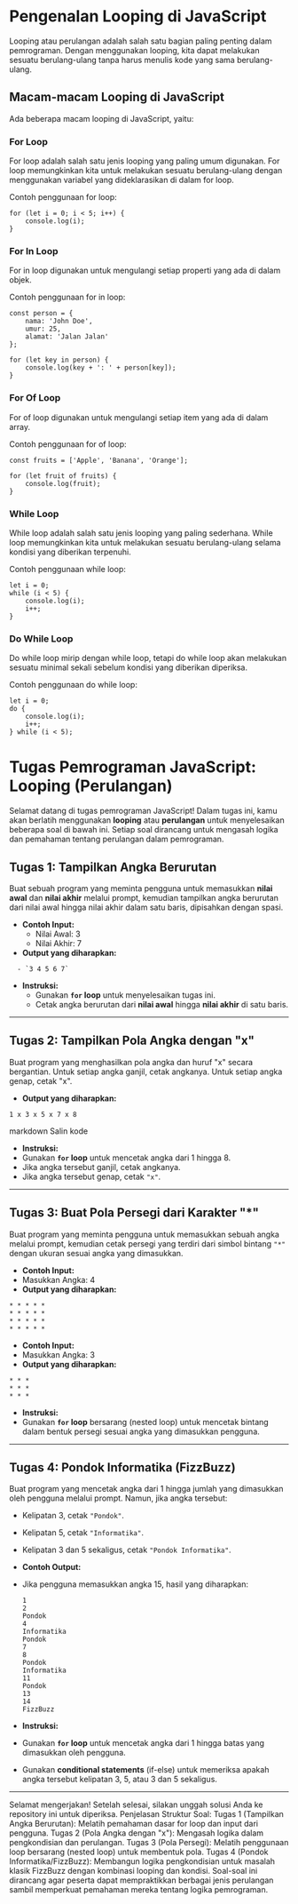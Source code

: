 # Pengenalan Looping di JavaScript

Looping atau perulangan adalah salah satu bagian paling penting dalam pemrograman. Dengan menggunakan looping, kita dapat melakukan sesuatu berulang-ulang tanpa harus menulis kode yang sama berulang-ulang.

## Macam-macam Looping di JavaScript

Ada beberapa macam looping di JavaScript, yaitu:

### For Loop

For loop adalah salah satu jenis looping yang paling umum digunakan. For loop memungkinkan kita untuk melakukan sesuatu berulang-ulang dengan menggunakan variabel yang dideklarasikan di dalam for loop.

Contoh penggunaan for loop:
```
for (let i = 0; i < 5; i++) {
    console.log(i);
}
```
### For In Loop

For in loop digunakan untuk mengulangi setiap properti yang ada di dalam objek.

Contoh penggunaan for in loop:
```
const person = {
    nama: 'John Doe',
    umur: 25,
    alamat: 'Jalan Jalan'
};

for (let key in person) {
    console.log(key + ': ' + person[key]);
}
```
### For Of Loop

For of loop digunakan untuk mengulangi setiap item yang ada di dalam array.

Contoh penggunaan for of loop:
```
const fruits = ['Apple', 'Banana', 'Orange'];

for (let fruit of fruits) {
    console.log(fruit);
}
```

### While Loop

While loop adalah salah satu jenis looping yang paling sederhana. While loop memungkinkan kita untuk melakukan sesuatu berulang-ulang selama kondisi yang diberikan terpenuhi.

Contoh penggunaan while loop:
```
let i = 0;
while (i < 5) {
    console.log(i);
    i++;
}
```

### Do While Loop

Do while loop mirip dengan while loop, tetapi do while loop akan melakukan sesuatu minimal sekali sebelum kondisi yang diberikan diperiksa.

Contoh penggunaan do while loop:
```
let i = 0;
do {
    console.log(i);
    i++;
} while (i < 5);
```

# Tugas Pemrograman JavaScript: Looping (Perulangan)

Selamat datang di tugas pemrograman JavaScript! Dalam tugas ini, kamu akan berlatih menggunakan **looping** atau **perulangan** untuk menyelesaikan beberapa soal di bawah ini. Setiap soal dirancang untuk mengasah logika dan pemahaman tentang perulangan dalam pemrograman.

## Tugas 1: Tampilkan Angka Berurutan
Buat sebuah program yang meminta pengguna untuk memasukkan **nilai awal** dan **nilai akhir** melalui prompt, kemudian tampilkan angka berurutan dari nilai awal hingga nilai akhir dalam satu baris, dipisahkan dengan spasi.

- **Contoh Input:**
  - Nilai Awal: 3
  - Nilai Akhir: 7
- **Output yang diharapkan:**
```
  - `3 4 5 6 7`
```
- **Instruksi:**
  - Gunakan **`for` loop** untuk menyelesaikan tugas ini.
  - Cetak angka berurutan dari **nilai awal** hingga **nilai akhir** di satu baris.

---

## Tugas 2: Tampilkan Pola Angka dengan "x"
Buat program yang menghasilkan pola angka dan huruf "x" secara bergantian. Untuk setiap angka ganjil, cetak angkanya. Untuk setiap angka genap, cetak "x".

- **Output yang diharapkan:**
```
1 x 3 x 5 x 7 x 8
```
markdown
Salin kode

- **Instruksi:**
- Gunakan **`for` loop** untuk mencetak angka dari 1 hingga 8.
- Jika angka tersebut ganjil, cetak angkanya.
- Jika angka tersebut genap, cetak `"x"`.

---

## Tugas 3: Buat Pola Persegi dari Karakter "*"
Buat program yang meminta pengguna untuk memasukkan sebuah angka melalui prompt, kemudian cetak persegi yang terdiri dari simbol bintang `"*"` dengan ukuran sesuai angka yang dimasukkan.

- **Contoh Input:**
- Masukkan Angka: 4
- **Output yang diharapkan:**

```
* * * * *
* * * * *       
* * * * *       
* * * * *
```
- **Contoh Input:**
- Masukkan Angka: 3
- **Output yang diharapkan:**

```
* * *
* * *
* * *
```

- **Instruksi:**
- Gunakan **`for` loop** bersarang (nested loop) untuk mencetak bintang dalam bentuk persegi sesuai angka yang dimasukkan pengguna.

---

## Tugas 4: Pondok Informatika (FizzBuzz)
Buat program yang mencetak angka dari 1 hingga jumlah yang dimasukkan oleh pengguna melalui prompt. Namun, jika angka tersebut:
- Kelipatan 3, cetak `"Pondok"`.
- Kelipatan 5, cetak `"Informatika"`.
- Kelipatan 3 dan 5 sekaligus, cetak `"Pondok Informatika"`.

- **Contoh Output:**
- Jika pengguna memasukkan angka 15, hasil yang diharapkan:
 
  ```
  1
  2
  Pondok
  4
  Informatika
  Pondok
  7
  8
  Pondok
  Informatika
  11
  Pondok
  13
  14
  FizzBuzz
  ```

- **Instruksi:**
- Gunakan **`for` loop** untuk mencetak angka dari 1 hingga batas yang dimasukkan oleh pengguna.
- Gunakan **conditional statements** (if-else) untuk memeriksa apakah angka tersebut kelipatan 3, 5, atau 3 dan 5 sekaligus.

---

Selamat mengerjakan! Setelah selesai, silakan unggah solusi Anda ke repository ini untuk diperiksa.
Penjelasan Struktur Soal:
Tugas 1 (Tampilkan Angka Berurutan): Melatih pemahaman dasar for loop dan input dari pengguna.
Tugas 2 (Pola Angka dengan "x"): Mengasah logika dalam pengkondisian dan perulangan.
Tugas 3 (Pola Persegi): Melatih penggunaan loop bersarang (nested loop) untuk membentuk pola.
Tugas 4 (Pondok Informatika/FizzBuzz): Membangun logika pengkondisian untuk masalah klasik FizzBuzz dengan kombinasi looping dan kondisi.
Soal-soal ini dirancang agar peserta dapat mempraktikkan berbagai jenis perulangan sambil memperkuat pemahaman mereka tentang logika pemrograman.